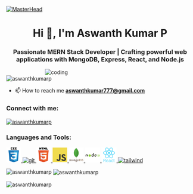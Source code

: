[![MasterHead](https://camo.githubusercontent.com/779e2659d689ecaf69d8d08cebd98c27e8641d575fb395c5333732c834f463d1/68747470733a2f2f7062732e7477696d672e636f6d2f6d656469612f44516c4f735a7956414141586641782e6a7067)](https://github.com/aswanthkumarp)

<h1 align="center">Hi 👋, I'm Aswanth Kumar P</h1>
<h3 align="center">Passionate MERN Stack Developer | Crafting powerful web applications with MongoDB, Express, React, and Node.js</h3>
<img align="right" alt="coding" width="400" src="https://camo.githubusercontent.com/c1dcb74cc1c1835b1d716f5051499a2814c683c806b15f04b0eba492863703e9/68747470733a2f2f63646e2e6472696262626c652e636f6d2f75736572732f3733303730332f73637265656e73686f74732f363538313234332f6176656e746f2e676966"/>
<p align="left"> <img src="https://komarev.com/ghpvc/?username=aswanthkumarp&label=Profile%20views&color=0e75b6&style=flat" alt="aswanthkumarp" /> </p>

- 📫 How to reach me **aswanthkumar777@gmail.com**

<h3 align="left">Connect with me:</h3>
<p align="left">
<a href="https://linkedin.com/in/aswanthkumarp" target="blank"><img align="center" src="https://raw.githubusercontent.com/rahuldkjain/github-profile-readme-generator/master/src/images/icons/Social/linked-in-alt.svg" alt="aswanthkumarp" height="30" width="40" /></a>
</p>

<h3 align="left">Languages and Tools:</h3>
<p align="left"> <a href="https://www.w3schools.com/css/" target="_blank" rel="noreferrer"> <img src="https://raw.githubusercontent.com/devicons/devicon/master/icons/css3/css3-original-wordmark.svg" alt="css3" width="40" height="40"/> </a> <a href="https://git-scm.com/" target="_blank" rel="noreferrer"> <img src="https://www.vectorlogo.zone/logos/git-scm/git-scm-icon.svg" alt="git" width="40" height="40"/> </a> <a href="https://www.w3.org/html/" target="_blank" rel="noreferrer"> <img src="https://raw.githubusercontent.com/devicons/devicon/master/icons/html5/html5-original-wordmark.svg" alt="html5" width="40" height="40"/> </a> <a href="https://developer.mozilla.org/en-US/docs/Web/JavaScript" target="_blank" rel="noreferrer"> <img src="https://raw.githubusercontent.com/devicons/devicon/master/icons/javascript/javascript-original.svg" alt="javascript" width="40" height="40"/> </a> <a href="https://www.mongodb.com/" target="_blank" rel="noreferrer"> <img src="https://raw.githubusercontent.com/devicons/devicon/master/icons/mongodb/mongodb-original-wordmark.svg" alt="mongodb" width="40" height="40"/> </a> <a href="https://nodejs.org" target="_blank" rel="noreferrer"> <img src="https://raw.githubusercontent.com/devicons/devicon/master/icons/nodejs/nodejs-original-wordmark.svg" alt="nodejs" width="40" height="40"/> </a> <a href="https://reactjs.org/" target="_blank" rel="noreferrer"> <img src="https://raw.githubusercontent.com/devicons/devicon/master/icons/react/react-original-wordmark.svg" alt="react" width="40" height="40"/> </a> <a href="https://tailwindcss.com/" target="_blank" rel="noreferrer"> <img src="https://www.vectorlogo.zone/logos/tailwindcss/tailwindcss-icon.svg" alt="tailwind" width="40" height="40"/> </a> </p>

<p><img align="left" src="https://github-readme-stats.vercel.app/api/top-langs?username=aswanthkumarp&show_icons=true&locale=en&layout=compact" alt="aswanthkumarp" /></p>

<p>&nbsp;<img align="center" src="https://github-readme-stats.vercel.app/api?username=aswanthkumarp&show_icons=true&locale=en" alt="aswanthkumarp" /></p>

<p><img align="center" src="https://github-readme-streak-stats.herokuapp.com/?user=aswanthkumarp&" alt="aswanthkumarp" /></p>
